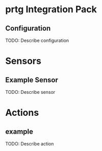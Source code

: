 # prtg Integration Pack

## Configuration
TODO: Describe configuration


# Sensors

## Example Sensor
TODO: Describe sensor


# Actions

## example
TODO: Describe action
